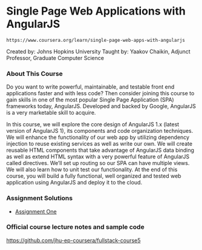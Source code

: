 # Single Page Web Applications with AngularJS

```
https://www.coursera.org/learn/single-page-web-apps-with-angularjs
```

Created by: Johns Hopkins University
Taught by:  Yaakov Chaikin, Adjunct Professor, Graduate Computer Science

### About This Course

Do you want to write powerful, maintainable, and testable front end applications faster and with less code? Then consider joining this course to gain skills in one of the most popular Single Page Application (SPA) frameworks today, AngularJS. Developed and backed by Google, AngularJS is a very marketable skill to acquire.

In this course, we will explore the core design of AngularJS 1.x (latest version of AngularJS 1), its components and code organization techniques. We will enhance the functionality of our web app by utilizing dependency injection to reuse existing services as well as write our own. We will create reusable HTML components that take advantage of AngularJS data binding as well as extend HTML syntax with a very powerful feature of AngularJS called directives. We’ll set up routing so our SPA can have multiple views. We will also learn how to unit test our functionality. At the end of this course, you will build a fully functional, well organized and tested web application using AngularJS and deploy it to the cloud.

### Assignment Solutions


<ul>
  <li><a href="module1-solution/index.html">Assignment One</a></li>
<!--
  <li><a href="module2-solution/index.html">Assignment Two</a></li>
  <li><a href="module3-solution/index.html">Assignment Three</a></li>
  <li><a href="module4-solution/index.html">Assignment Four</a></li>
  <li><a href="module5-solution/index.html">Assignment Five</a></li>
-->
</ul>


### Official course lecture notes and sample code 
 
<a href="https://github.com/jhu-ep-coursera/fullstack-course5">https://github.com/jhu-ep-coursera/fullstack-course5</a>

